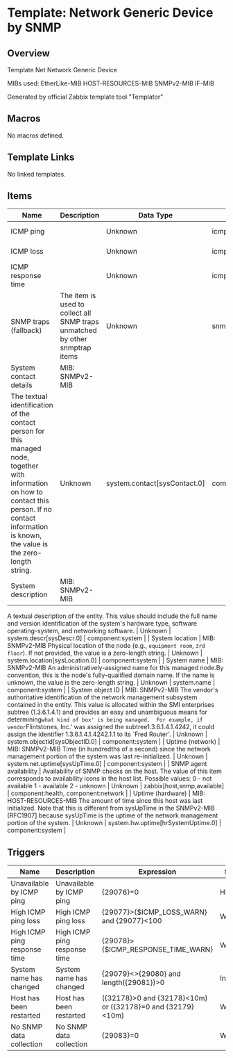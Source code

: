 # Template: Network Generic Device by SNMP

## Overview
Template Net Network Generic Device

MIBs used:
EtherLike-MIB
HOST-RESOURCES-MIB
SNMPv2-MIB
IF-MIB

Generated by official Zabbix template tool "Templator"

## Macros

No macros defined.

## Template Links

No linked templates.

## Items

| Name | Description | Data Type | Key | Tags |
|------|-------------|-----------|-----|------|
| ICMP ping |  | Unknown | icmpping | component:health, component:network |
| ICMP loss |  | Unknown | icmppingloss | component:health, component:network |
| ICMP response time |  | Unknown | icmppingsec | component:health, component:network |
| SNMP traps (fallback) | The item is used to collect all SNMP traps unmatched by other snmptrap items | Unknown | snmptrap.fallback | component:network |
| System contact details | MIB: SNMPv2-MIB
The textual identification of the contact person for this managed node, together with information on how to contact this person.  If no contact information is known, the value is the zero-length string. | Unknown | system.contact[sysContact.0] | component:system |
| System description | MIB: SNMPv2-MIB
A textual description of the entity. This value should
include the full name and version identification of the system's hardware type, software operating-system, and
networking software. | Unknown | system.descr[sysDescr.0] | component:system |
| System location | MIB: SNMPv2-MIB
Physical location of the node (e.g., `equipment room`, `3rd floor`). If not provided, the value is a zero-length string. | Unknown | system.location[sysLocation.0] | component:system |
| System name | MIB: SNMPv2-MIB
An administratively-assigned name for this managed node.By convention, this is the node's fully-qualified domain name.  If the name is unknown, the value is the zero-length string. | Unknown | system.name | component:system |
| System object ID | MIB: SNMPv2-MIB
The vendor's authoritative identification of the network management subsystem contained in the entity.  This value is allocated within the SMI enterprises subtree (1.3.6.1.4.1) and provides an easy and unambiguous means for determining`what kind of box' is being managed.  For example, if vendor`Flintstones, Inc.' was assigned the subtree1.3.6.1.4.1.4242, it could assign the identifier 1.3.6.1.4.1.4242.1.1 to its `Fred Router'. | Unknown | system.objectid[sysObjectID.0] | component:system |
| Uptime (network) | MIB: SNMPv2-MIB
Time (in hundredths of a second) since the network management portion of the system was last re-initialized. | Unknown | system.net.uptime[sysUpTime.0] | component:system |
| SNMP agent availability | Availability of SNMP checks on the host. The value of this item corresponds to availability icons in the host list.
Possible values:
0 - not available
1 - available
2 - unknown | Unknown | zabbix[host,snmp,available] | component:health, component:network |
| Uptime (hardware) | MIB: HOST-RESOURCES-MIB
The amount of time since this host was last initialized. Note that this is different from sysUpTime in the SNMPv2-MIB [RFC1907] because sysUpTime is the uptime of the network management portion of the system. | Unknown | system.hw.uptime[hrSystemUptime.0] | component:system |
## Triggers

| Name | Description | Expression | Severity | Dependencies | Tags |
|------|-------------|------------|----------|--------------|------|
| Unavailable by ICMP ping | Unavailable by ICMP ping | {29076}=0 | High |  | scope:availability |
| High ICMP ping loss | High ICMP ping loss | {29077}>{$ICMP_LOSS_WARN} and {29077}<100 | Warning | Unavailable by ICMP ping | scope:availability, scope:performance |
| High ICMP ping response time | High ICMP ping response time | {29078}>{$ICMP_RESPONSE_TIME_WARN} | Warning | Unavailable by ICMP ping, High ICMP ping loss | scope:availability, scope:performance |
| System name has changed | System name has changed | {29079}<>{29080} and length({29081})>0 | Information |  | scope:notice, scope:security |
| Host has been restarted | Host has been restarted | ({32178}>0 and {32178}<10m) or ({32178}=0 and {32179}<10m) | Warning | No SNMP data collection | scope:notice |
| No SNMP data collection | No SNMP data collection | {29083}=0 | Warning | Unavailable by ICMP ping | scope:availability |